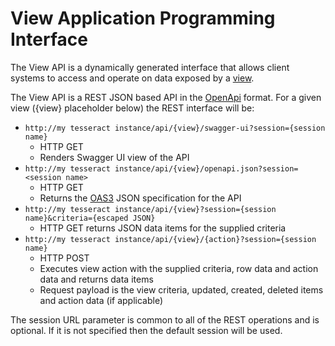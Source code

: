 # View Application Programming Interface
The View API is a dynamically generated interface that allows client systems to access and operate on data exposed by a [view](View.md).

The View API is a REST JSON based API in the [OpenApi](https://swagger.io/specification/) format. For a given view ({view} placeholder below) the REST interface will be:

* ```http://my tesseract instance/api/{view}/swagger-ui?session={session name}``` 
    * HTTP GET 
    * Renders Swagger UI view of the API
* ```http://my tesseract instance/api/{view}/openapi.json?session=<session name>``` 
    * HTTP GET 
    * Returns the [OAS3](https://swagger.io/specification/) JSON specification for the API
* ```http://my tesseract instance/api/{view}?session={session name}&criteria={escaped JSON}``` 
    * HTTP GET returns JSON data items for the supplied criteria
* ```http://my tesseract instance/api/{view}/{action}?session={session name}```
    * HTTP POST 
    * Executes view action with the supplied criteria, row data and action data and returns data items
    * Request payload is the view criteria, updated, created, deleted items and action data (if applicable)

The session URL parameter is common to all of the REST operations and is optional. If it is not specified then the default session will be used.

